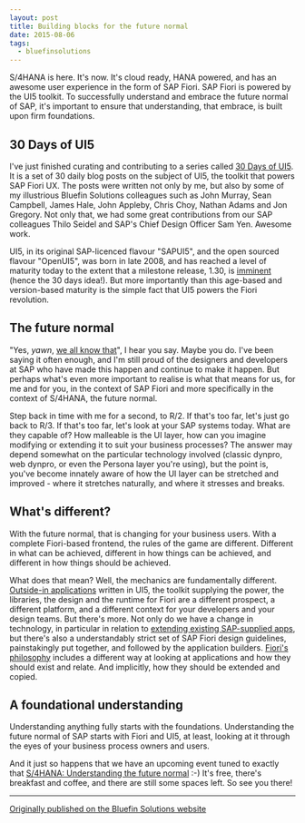 ```yaml
---
layout: post
title: Building blocks for the future normal 
date: 2015-08-06
tags:
  - bluefinsolutions
---
```


S/4HANA is here. It's now. It's cloud ready, HANA powered, and has an awesome user experience in the form of SAP Fiori. SAP Fiori is powered by the UI5 toolkit. To successfully understand and embrace the future normal of SAP, it's important to ensure that understanding, that embrace, is built upon firm foundations.

## 30 Days of UI5

I've just finished curating and contributing to a series called [30 Days of UI5](/blog/posts/2015/07/04/welcome-to-30-days-of-ui5!/). It is a set of 30 daily blog posts on the subject of UI5, the toolkit that powers SAP Fiori UX. The posts were written not only by me, but also by some of my illustrious Bluefin Solutions colleagues such as John Murray, Sean Campbell, James Hale, John Appleby, Chris Choy, Nathan Adams and Jon Gregory. Not only  that, we had some great contributions from our SAP colleagues Thilo Seidel and SAP's Chief Design Officer Sam Yen. Awesome work.

UI5, in its original SAP-licenced flavour "SAPUI5", and the open sourced flavour "OpenUI5", was born in late 2008, and has reached a level of maturity today to the extent that a milestone release, 1.30, is [imminent](http://web.archive.org/web/20181218131147/http://openui5.tumblr.com/post/121579731137/first-preview-of-openui5-130) (hence the 30 days idea!). But more importantly than this age-based and version-based maturity is the simple fact that UI5 powers the Fiori revolution.

## The future normal

"Yes, *yawn*, [we all know that](/blog/posts/2014/02/14/the-essentials-sapui5-openui5-and-fiori/)", I hear you say. Maybe you do. I've been saying it often enough, and I'm still proud of the designers and developers at SAP who have made this happen and continue to make it happen. But perhaps what's even more important to realise is what that means for us, for me and for you, in the context of SAP Fiori and more specifically in the context of S/4HANA, the future normal.

Step back in time with me for a second, to R/2. If that's too far, let's just go back to R/3. If that's too far, let's look at your SAP systems today. What are they capable of? How malleable is the UI layer, how can you imagine modifying or extending it to suit your business processes? The answer may  depend somewhat on the particular technology involved (classic dynpro, web dynpro, or even the  Persona layer you're using), but the point is, you've become innately aware of how the UI layer can  be stretched and improved - where it stretches naturally, and where it stresses and breaks.

## What's different?

With the future normal, that is changing for your business users. With a complete Fiori-based frontend, the rules of the game are different. Different in what can be achieved, different in how things can be achieved, and different in how things should be achieved.

What does that mean? Well, the mechanics are fundamentally different. [Outside-in applications](/blog/posts/2012/05/07/sapui5-the-future-direction-of-sap-ui-development/) written in UI5, the toolkit supplying the power, the libraries, the design and the runtime for Fiori are a different prospect, a different platform, and a different context for your developers and your design teams. But there's more. Not only do we have a change in technology, in particular in relation to [extending existing SAP-supplied apps](http://web.archive.org/web/20180227042457/https://sapui5.netweaver.ondemand.com/sdk/#docs/guide/a264a9abf98d4caabbf9b027bc1005d8.html), but there's also a understandably strict set of  SAP Fiori design guidelines, painstakingly put together, and followed by the application builders. [Fiori's philosophy](/blog/posts/2015/03/02/can-i-build-a-fiori-app-yes-you-can!/) includes a different way at looking at applications and how they should exist and  relate. And implicitly, how they should be extended and copied.

## A foundational understanding

Understanding anything fully starts with the foundations. Understanding the future normal of SAP starts with Fiori and UI5, at least, looking at it through the eyes of your business process owners and users.

And it just so happens that we have an upcoming event tuned to exactly that [S/4HANA: Understanding the future normal](http://web.archive.org/web/20180227042457/http://www.bluefinsolutions.com/Events/S-4HANA-Understanding-the-future-normal/) :-) It's free, there's breakfast and coffee, and there are still some spaces left. So see you there!

---

[Originally published on the Bluefin Solutions website](http://web.archive.org/web/20180227042457/http://www.bluefinsolutions.com/insights/dj-adams/august-2015/building-blocks-for-the-future-normal)

